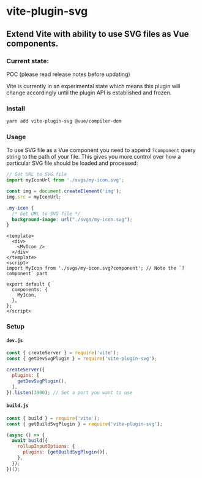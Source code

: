 # vite-plugin-svg

## Extend Vite with ability to use SVG files as Vue components.

### Current state:
POC (please read release notes before updating)

Vite is currently in an experimental state which means this plugin will change accordingly until the plugin API is established and frozen.

### Install

```bash
yarn add vite-plugin-svg @vue/compiler-dom
```

### Usage

To use SVG file as a Vue component you need to append `?component` query string to the path of your file.
This gives you more control over how a particular SVG file should be loaded and processed:

```js
// Get URL to SVG file
import myIconUrl from './svgs/my-icon.svg';

const img = document.createElement('img');
img.src = myIconUrl;
```
```css
.my-icon {
  /* Get URL to SVG file */
  background-image: url("./svgs/my-icon.svg");
}
```
```vue
<template>
  <div>
    <MyIcon />
  </div>
</template>
<script>
import MyIcon from './svgs/my-icon.svg?component'; // Note the `?component` part

export default {
  components: {
    MyIcon,
  },
};
</script>
```

### Setup

#### `dev.js`

```js
const { createServer } = require('vite');
const { getDevSvgPlugin } = require('vite-plugin-svg');

createServer({
  plugins: [
    getDevSvgPlugin(),
  ],
}).listen(3000); // Set a port you want to use
```

#### `build.js`

```js
const { build } = require('vite');
const { getBuildSvgPlugin } = require('vite-plugin-svg');

(async () => {
  await build({
    rollupInputOptions: {
      plugins: [getBuildSvgPlugin()],
    },
  });
})();
```
